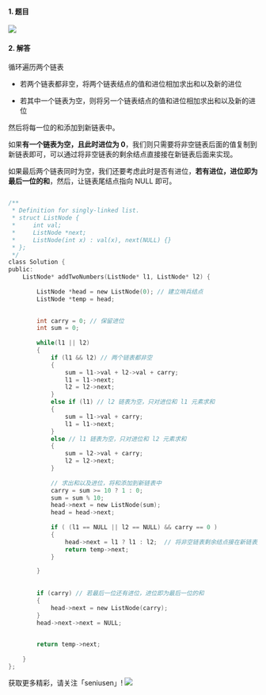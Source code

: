 #### 1. 题目

![](https://upload-images.jianshu.io/upload_images/11895466-59eefabb29917698.png?imageMogr2/auto-orient/strip%7CimageView2/2/w/1240)

#### 2. 解答

循环遍历两个链表
- 若两个链表都非空，将两个链表结点的值和进位相加求出和以及新的进位

- 若其中一个链表为空，则将另一个链表结点的值和进位相加求出和以及新的进位

然后将每一位的和添加到新链表中。

如果**有一个链表为空，且此时进位为 0**，我们则只需要将非空链表后面的值复制到新链表即可，可以通过将非空链表的剩余结点直接接在新链表后面来实现。

如果最后两个链表同时为空，我们还要考虑此时是否有进位，**若有进位，进位即为最后一位的和**，然后，让链表尾结点指向 NULL 即可。

```c

/**
 * Definition for singly-linked list.
 * struct ListNode {
 *     int val;
 *     ListNode *next;
 *     ListNode(int x) : val(x), next(NULL) {}
 * };
 */
class Solution {
public:
    ListNode* addTwoNumbers(ListNode* l1, ListNode* l2) {
        
        ListNode *head = new ListNode(0); // 建立哨兵结点
        ListNode *temp = head; 

        
        int carry = 0; // 保留进位
        int sum = 0;
            
        while(l1 || l2)
        {
            if (l1 && l2) // 两个链表都非空
            {
                sum = l1->val + l2->val + carry;
                l1 = l1->next;
                l2 = l2->next;
            }
            else if (l1) // l2 链表为空，只对进位和 l1 元素求和
            {
                sum = l1->val + carry;
                l1 = l1->next;
            }
            else // l1 链表为空，只对进位和 l2 元素求和
            {
                sum = l2->val + carry;
                l2 = l2->next;
            } 
            
            // 求出和以及进位，将和添加到新链表中
            carry = sum >= 10 ? 1 : 0;
            sum = sum % 10;
            head->next = new ListNode(sum);
            head = head->next;
            
            if ( (l1 == NULL || l2 == NULL) && carry == 0 )
            {
                head->next = l1 ? l1 : l2;  // 将非空链表剩余结点接在新链表后面
                return temp->next;
            }

        }
          
    
        if (carry) // 若最后一位还有进位，进位即为最后一位的和
        {
            head->next = new ListNode(carry);    
        }
        head->next->next = NULL;
        

        return temp->next;
        
    }
};
```

获取更多精彩，请关注「seniusen」! 
![](https://upload-images.jianshu.io/upload_images/11895466-ee82f7655f20bfeb.jpg?imageMogr2/auto-orient/strip%7CimageView2/2/w/1240)

